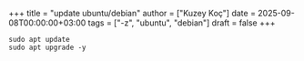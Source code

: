 +++
title = "update ubuntu/debian"
author = ["Kuzey Koç"]
date = 2025-09-08T00:00:00+03:00
tags = ["-z", "ubuntu", "debian"]
draft = false
+++

```shell
sudo apt update
sudo apt upgrade -y
```
